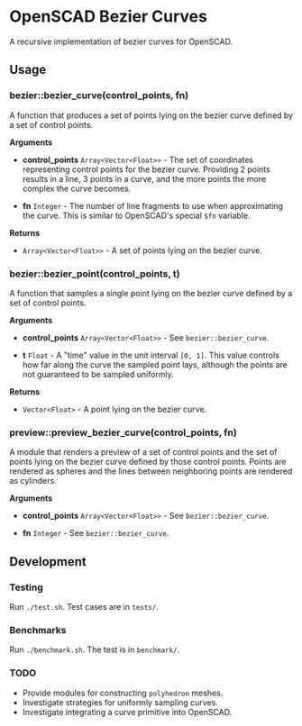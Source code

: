 # OpenSCAD Bezier Curves

A recursive implementation of bezier curves for OpenSCAD.

## Usage

### bezier::bezier_curve(control_points, fn)

A function that produces a set of points lying on the bezier curve defined
by a set of control points.

**Arguments**

- **control_points** `Array<Vector<Float>>` - The set of coordinates
    representing control points for the bezier curve. Providing 2 points
    results in a line, 3 points in a curve, and the more points the more
    complex the curve becomes.

- **fn** `Integer` - The number of line fragments to use when approximating
    the curve. This is similar to OpenSCAD's special `$fn` variable.

**Returns**

- `Array<Vector<Float>>` - A set of points lying on the bezier curve.

### bezier::bezier_point(control_points, t)

A function that samples a single point lying on the bezier curve defined by a
set of control points.

**Arguments**

- **control_points** `Array<Vector<Float>>` - See `bezier::bezier_curve`.

- **t** `Float` - A "time" value in the unit interval `[0, 1]`. This value
    controls how far along the curve the sampled point lays, although the
    points are not guaranteed to be sampled uniformly.

**Returns**

- `Vector<Float>` - A point lying on the bezier curve.

### preview::preview_bezier_curve(control_points, fn)

A module that renders a preview of a set of control points and the set of points
lying on the bezier curve defined by those control points. Points are rendered
as spheres and the lines between neighboring points are rendered as cylinders.

**Arguments**

- **control_points** `Array<Vector<Float>>` - See `bezier::bezier_curve`.

- **fn** `Integer` - See `bezier::bezier_curve`.

## Development

### Testing

Run `./test.sh`. Test cases are in `tests/`.

### Benchmarks

Run `./benchmark.sh`. The test is in `benchmark/`.

### TODO

- Provide modules for constructing `polyhedron` meshes.
- Investigate strategies for uniformly sampling curves.
- Investigate integrating a curve primitive into OpenSCAD.
